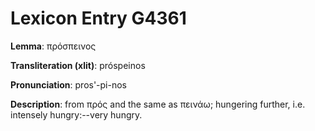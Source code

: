# Lexicon Entry G4361

**Lemma**: πρόσπεινος

**Transliteration (xlit)**: próspeinos

**Pronunciation**: pros'-pi-nos

**Description**:
from πρός and the same as πεινάω; hungering further, i.e. intensely hungry:--very hungry.
